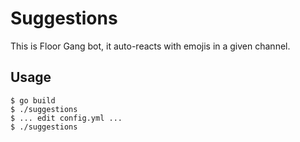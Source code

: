 # Suggestions
This is Floor Gang bot, it auto-reacts with emojis in a given channel.

## Usage
```
$ go build
$ ./suggestions 
$ ... edit config.yml ...
$ ./suggestions
```
